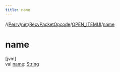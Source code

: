 ```yaml
---
title: name
---
```

//[Perry](../../../../index.html)/[net](../../index.html)/[RecvPacketOpcode](../index.html)/[OPEN_ITEMUI](index.html)/[name](name.html)



# name



[jvm]\
val [name](name.html): [String](https://kotlinlang.org/api/latest/jvm/stdlib/kotlin/-string/index.html)





